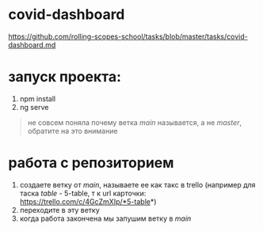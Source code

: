 # covid-dashboard
https://github.com/rolling-scopes-school/tasks/blob/master/tasks/covid-dashboard.md

# запуск проекта:
1. npm install
2. ng serve

> не совсем поняла почему ветка *main* называется, а не *master*, обратите на это внимание

# работа с репозиторием
1. создаете ветку от *main*, называете ее как такс в trello (например для таска *table* - 5-table, т к url карточки: https://trello.com/c/4GcZmXIp/*5-table*)
2. переходите в эту ветку
3. когда работа закончена мы запушим ветку в *main*
